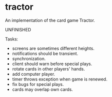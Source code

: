 tractor
=======

An implementation of the card game Tractor.

UNFINISHED

Tasks:
* screens are sometimes different heights.
* notifications should be transient.
* synchronization.
* client should warn before special plays.
* rotate cards in other players' hands.
* add computer player.
* timer throws exception when game is renewed.
* fix bugs for special plays.
* cards may overlap own cards.
